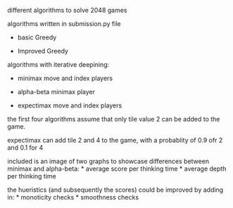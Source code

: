 different algorithms to solve 2048 games

algorithms written in submission.py file

* basic Greedy

* Improved Greedy

algorithms with iterative deepining:

* minimax move and index players

* alpha-beta minimax player

* expectimax move and index players

the first four algorithms assume that only tile value 2 can be added to the game.

expectimax can add tile 2 and 4 to the game, with a probablity of 0.9 ofr 2 and 0.1 for 4


included is an image of two graphs to showcase differences between minimax and alpha-beta: 
    * average score per thinking time 
    * average depth per thinking time

the hueristics (and subsequently the scores) could be improved by adding in:
      * monoticity checks
      * smoothness checks
